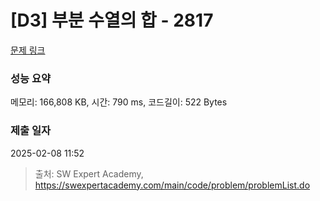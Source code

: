 # [D3] 부분 수열의 합 - 2817 

[문제 링크](https://swexpertacademy.com/main/code/problem/problemDetail.do?contestProbId=AV7IzvG6EksDFAXB) 

### 성능 요약

메모리: 166,808 KB, 시간: 790 ms, 코드길이: 522 Bytes

### 제출 일자

2025-02-08 11:52



> 출처: SW Expert Academy, https://swexpertacademy.com/main/code/problem/problemList.do